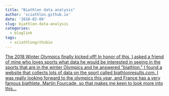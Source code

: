 ```yaml
---
title: "Biathlon data analysis"
author: 'sciathlon.github.io'
date: '2018-02-09'
slug: biathlon-data-analysis
categories:
  - bloglink
tags:
  - sciathlongithubio
---
```


[The 2018 Winter Olympics finally kicked off! In honor of this, I asked a friend of mine who loves sports what data he would be interested in seeing in the sports that are in the winter Olympics and he answered "biathlon." I found a website that collects lots of data on the sport called biathlonresults.com. I was really looking forward to the olympics this year, and France has a very famous biathlete, Martin Fourcade, so that makes me keen to look more into this...<click to read more>](https://Sciathlon.github.io/post/biathlon_data_analysis/)


